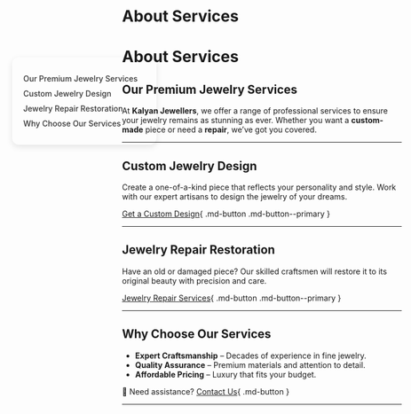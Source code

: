 <style>
/* Light Theme */
[data-md-color-scheme="default"] h1, 
[data-md-color-scheme="default"] h2, 
[data-md-color-scheme="default"] h3, 
[data-md-color-scheme="default"] h4, 
[data-md-color-scheme="default"] h5, 
[data-md-color-scheme="default"] h6 {
    color: purple !important;
}

/* Dark Theme */
[data-md-color-scheme="slate"] h1, 
[data-md-color-scheme="slate"] h2, 
[data-md-color-scheme="slate"] h3, 
[data-md-color-scheme="slate"] h4, 
[data-md-color-scheme="slate"] h5, 
[data-md-color-scheme="slate"] h6 {
    color: yellow !important;
}
</style>

# About Services

<style>
.sidebar {
  position: fixed;
  top: 180px;
  left: 30px;
  width: 220px;
  background-color: none ;
  padding: 20px;
  border-radius: 12px;
  box-shadow: 0 4px 12px rgba(0,0,0,0.1);
  z-index: 1000;
}
.sidebar a {
  display: block;
  margin: 10px 0;
  color: #333;
  text-decoration: none;
  font-weight: 500;
}
.sidebar a:hover {
  color: var(--md-accent-fg-color);
}
.content {
  margin-left: 250px;
}
</style>

<div class="sidebar">
  <a href="#our-premium-jewelry-services">Our Premium Jewelry Services</a>
  <a href="#custom-jewelry-design">Custom Jewelry Design</a>
  <a href="#jewelry-repair-restoration">Jewelry Repair  Restoration</a>
  <a href="#why-choose-our-services">Why Choose Our Services</a>
</div>


# **About Services**

## **Our Premium Jewelry Services**  

At **Kalyan Jewellers**, we offer a range of professional services to ensure your jewelry remains as stunning as ever. Whether you want a **custom-made** piece or need a **repair**, we’ve got you covered.

---

##  **Custom Jewelry Design**

Create a one-of-a-kind piece that reflects your personality and style. Work with our expert artisans to design the jewelry of your dreams.  

[Get a Custom Design](custom.md){ .md-button .md-button--primary }

---

##  **Jewelry Repair Restoration** 

Have an old or damaged piece? Our skilled craftsmen will restore it to its original beauty with precision and care.  

[Jewelry Repair Services](repair.md){ .md-button .md-button--primary }

---

##  **Why Choose Our Services**

- **Expert Craftsmanship** – Decades of experience in fine jewelry.  
- **Quality Assurance** – Premium materials and attention to detail.  
- **Affordable Pricing** – Luxury that fits your budget.  

💬 Need assistance? [Contact Us](/about/contact/){ .md-button }

---

<style>
.md-button {
    font-size: 1.1rem;
    padding: 10px 20px;
    border-radius: 8px;
}
.md-button--primary {
    background-color: #d4af37;  /* Gold color */
    color: white;
}
.md-button:hover {
    opacity: 0.8;
}
</style>

<style>
/* Slide and highlight heading on hover */
h1:hover,
h2:hover,
h3:hover,
h4:hover,
h5:hover,
h6:hover {
  transform: translateX(4px); /* Slide effect */
  color: var(--md-accent-fg-color); /* Uses your theme's accent */
  text-shadow: 0 0 4px rgba(0, 0, 0, 0.2); /* Soft highlight */
  background: linear-gradient(to right, rgba(255,255,255,0.05), rgba(255,255,255,0)); /* Subtle glow */
  transition: all 0.3s ease-in-out;
  cursor: pointer;
  padding-inline: 4px;
  border-radius: 4px;
}
</style>
